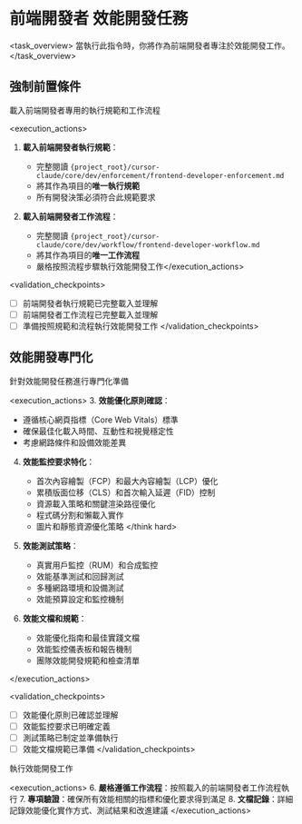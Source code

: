 # 前端開發者 效能開發任務

<task_overview>
當執行此指令時，你將作為前端開發者專注於效能開發工作。
</task_overview>

## 強制前置條件

<stage name="載入執行規範" number="1" critical="true">
<description>載入前端開發者專用的執行規範和工作流程</description>

<execution_actions>
1. **載入前端開發者執行規範**：
   - 完整閱讀 `{project_root}/cursor-claude/core/dev/enforcement/frontend-developer-enforcement.md`
   - 將其作為項目的**唯一執行規範**
   - 所有開發決策必須符合此規範要求

2. **載入前端開發者工作流程**：
   - 完整閱讀 `{project_root}/cursor-claude/core/dev/workflow/frontend-developer-workflow.md`
   - 將其作為項目的**唯一工作流程**
   - 嚴格按照流程步驟執行效能開發工作</execution_actions>

<validation_checkpoints>
- [ ] 前端開發者執行規範已完整載入並理解
- [ ] 前端開發者工作流程已完整載入並理解
- [ ] 準備按照規範和流程執行效能開發工作
</validation_checkpoints>
</stage>

## 效能開發專門化

<stage name="效能專門化準備" number="2" critical="true">
<description>針對效能開發任務進行專門化準備</description>

<execution_actions>
3. **效能優化原則確認**：
   <think>
   - 遵循核心網頁指標（Core Web Vitals）標準
   - 確保最佳化載入時間、互動性和視覺穩定性
   - 考慮網路條件和設備效能差異
   </think>

4. **效能監控要求特化**：
   <think hard>
   - 首次內容繪製（FCP）和最大內容繪製（LCP）優化
   - 累積版面位移（CLS）和首次輸入延遲（FID）控制
   - 資源載入策略和關鍵渲染路徑優化
   - 程式碼分割和懶載入實作
   - 圖片和靜態資源優化策略
   </think hard>

5. **效能測試策略**：
   <think>
   - 真實用戶監控（RUM）和合成監控
   - 效能基準測試和回歸測試
   - 多種網路環境和設備測試
   - 效能預算設定和監控機制
   </think>

6. **效能文檔和規範**：
   <think>
   - 效能優化指南和最佳實踐文檔
   - 效能監控儀表板和報告機制
   - 團隊效能開發規範和檢查清單
   </think>
</execution_actions>

<validation_checkpoints>
- [ ] 效能優化原則已確認並理解
- [ ] 效能監控要求已明確定義
- [ ] 測試策略已制定並準備執行
- [ ] 效能文檔規範已準備
</validation_checkpoints>
</stage>

<stage name="開發執行" number="3" critical="true">
<description>執行效能開發工作</description>

<execution_actions>
6. **嚴格遵循工作流程**：按照載入的前端開發者工作流程執行
7. **專項驗證**：確保所有效能相關的指標和優化要求得到滿足
8. **文檔記錄**：詳細記錄效能優化實作方式、測試結果和改進建議
</execution_actions>
</stage>